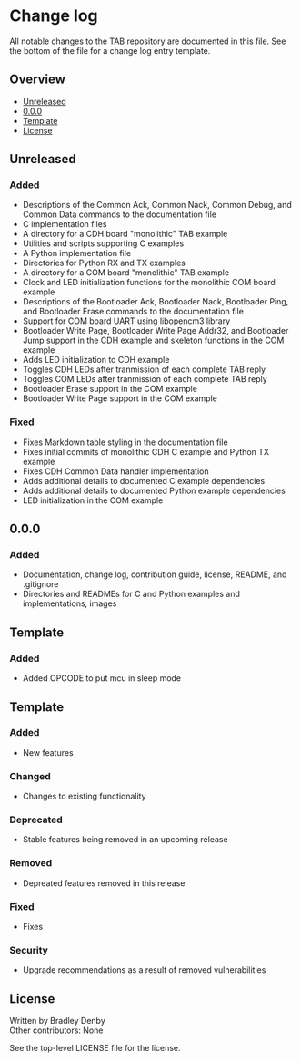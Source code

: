 # Change log

All notable changes to the TAB repository are documented in this file. See the
bottom of the file for a change log entry template.

## Overview

* [Unreleased](#unreleased)
* [0.0.0](#0.0.0)
* [Template](#template)
* [License](#license)

## <a name="unreleased"></a> Unreleased

### Added
* Descriptions of the Common Ack, Common Nack, Common Debug, and Common Data
  commands to the documentation file
* C implementation files
* A directory for a CDH board "monolithic" TAB example
* Utilities and scripts supporting C examples
* A Python implementation file
* Directories for Python RX and TX examples
* A directory for a COM board "monolithic" TAB example
* Clock and LED initialization functions for the monolithic COM board example
* Descriptions of the Bootloader Ack, Bootloader Nack, Bootloader Ping, and
  Bootloader Erase commands to the documentation file
* Support for COM board UART using libopencm3 library
* Bootloader Write Page, Bootloader Write Page Addr32, and Bootloader Jump
  support in the CDH example and skeleton functions in the COM example
* Adds LED initialization to CDH example
* Toggles CDH LEDs after tranmission of each complete TAB reply
* Toggles COM LEDs after tranmission of each complete TAB reply
* Bootloader Erase support in the COM example
* Bootloader Write Page support in the COM example

### Fixed
* Fixes Markdown table styling in the documentation file
* Fixes initial commits of monolithic CDH C example and Python TX example
* Fixes CDH Common Data handler implementation
* Adds additional details to documented C example dependencies
* Adds additional details to documented Python example dependencies
* LED initialization in the COM example

## <a name="0.0.0"></a> 0.0.0

### Added
* Documentation, change log, contribution guide, license, README, and .gitignore
* Directories and READMEs for C and Python examples and implementations, images

## <a name="0.0.1"></a> Template

### Added
* Added OPCODE to put mcu in sleep mode

## <a name="template"></a> Template

### Added
* New features

### Changed
* Changes to existing functionality

### Deprecated
* Stable features being removed in an upcoming release

### Removed
* Depreated features removed in this release

### Fixed
* Fixes

### Security
* Upgrade recommendations as a result of removed vulnerabilities

## <a name="license"></a> License

Written by Bradley Denby  
Other contributors: None

See the top-level LICENSE file for the license.
